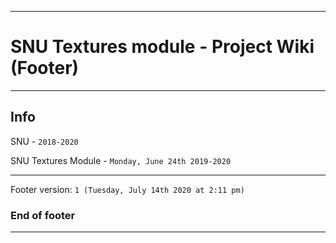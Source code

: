 
***

# SNU Textures module - Project Wiki (Footer)

***

## Info

SNU - `2018-2020`

SNU Textures Module - `Monday, June 24th 2019-2020`

***

Footer version: `1 (Tuesday, July 14th 2020 at 2:11 pm)`

### End of footer

***
